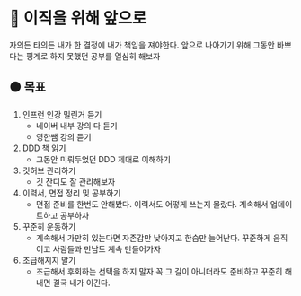 # 🔴 이직을 위해 앞으로

자의든 타의든 내가 한 결정에 내가 책임을 져야한다.
앞으로 나아가기 위해 그동안 바쁘다는 핑계로 하지 못했던 공부를 열심히 해보자

## 🟠 목표

1. 인프런 인강 밀린거 듣기
	- 네이버 내부 강의 다 듣기
    - 영한쌤 강의 듣기
2. DDD 책 읽기
	- 그동안 미뤄두었던 DDD 제대로 이해하기
3. 깃허브 관리하기
	- 깃 잔디도 잘 관리해보자
4. 이력서, 면접 정리 및 공부하기
	- 면접 준비를 한번도 안해봤다. 이력서도 어떻게 쓰는지 몰랐다. 계속해서 업데이트하고 공부하자
5. 꾸준히 운동하기
	- 계속해서 가만히 있는다면 자존감만 낮아지고 한숨만 늘어난다. 꾸준하게 움직이고 사람들과 만남도 계속 만들어가자
6. 조급해지지 말기
	- 조급해서 후회하는 선택을 하지 말자 꼭 그 길이 아니더라도 준비하고 꾸준히 해내면 결국 내가 이긴다.

